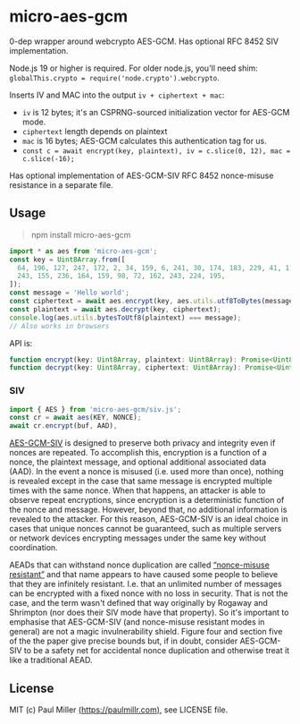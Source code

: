 # micro-aes-gcm

0-dep wrapper around webcrypto AES-GCM. Has optional RFC 8452 SIV implementation.

Node.js 19 or higher is required. For older node.js, you'll need shim: `globalThis.crypto = require('node.crypto').webcrypto`.

Inserts IV and MAC into the output `iv + ciphertext + mac`:

- `iv` is 12 bytes; it's an CSPRNG-sourced initialization vector for AES-GCM mode.
- `ciphertext` length depends on plaintext
- `mac` is 16 bytes; AES-GCM calculates this authentication tag for us.
- `const c = await encrypt(key, plaintext), iv = c.slice(0, 12), mac = c.slice(-16);`

Has optional implementation of AES-GCM-SIV RFC 8452 nonce-misuse resistance in a separate file.

## Usage

> npm install micro-aes-gcm

```js
import * as aes from 'micro-aes-gcm';
const key = Uint8Array.from([
  64, 196, 127, 247, 172, 2, 34, 159, 6, 241, 30, 174, 183, 229, 41, 114, 253, 122, 119, 168, 177,
  243, 155, 236, 164, 159, 98, 72, 162, 243, 224, 195,
]);
const message = 'Hello world';
const ciphertext = await aes.encrypt(key, aes.utils.utf8ToBytes(message));
const plaintext = await aes.decrypt(key, ciphertext);
console.log(aes.utils.bytesToUtf8(plaintext) === message);
// Also works in browsers
```

API is:

```typescript
function encrypt(key: Uint8Array, plaintext: Uint8Array): Promise<Uint8Array>;
function decrypt(key: Uint8Array, ciphertext: Uint8Array): Promise<Uint8Array>;
```

### SIV

```ts
import { AES } from 'micro-aes-gcm/siv.js';
const cr = await aes(KEY, NONCE);
await cr.encrypt(buf, AAD),
```

[AES-GCM-SIV](https://en.wikipedia.org/wiki/AES-GCM-SIV) is designed to preserve both privacy and integrity even if nonces are repeated. To accomplish this, encryption is a function of a nonce, the plaintext message, and optional additional associated data (AAD). In the event a nonce is misused (i.e. used more than once), nothing is revealed except in the case that same message is encrypted multiple times with the same nonce. When that happens, an attacker is able to observe repeat encryptions, since encryption is a deterministic function of the nonce and message. However, beyond that, no additional information is revealed to the attacker. For this reason, AES-GCM-SIV is an ideal choice in cases that unique nonces cannot be guaranteed, such as multiple servers or network devices encrypting messages under the same key without coordination.

AEADs that can withstand nonce duplication are called [“nonce-misuse resistant”](https://www.imperialviolet.org/2017/05/14/aesgcmsiv.html) and that name appears to have caused some people to believe that they are infinitely resistant. I.e. that an unlimited number of messages can be encrypted with a fixed nonce with no loss in security. That is not the case, and the term wasn't defined that way originally by Rogaway and Shrimpton (nor does their SIV mode have that property). So it's important to emphasise that AES-GCM-SIV (and nonce-misuse resistant modes in general) are not a magic invulnerability shield. Figure four and section five of the the paper give precise bounds but, if in doubt, consider AES-GCM-SIV to be a safety net for accidental nonce duplication and otherwise treat it like a traditional AEAD.

## License

MIT (c) Paul Miller [(https://paulmillr.com)](https://paulmillr.com), see LICENSE file.
